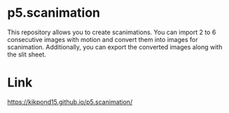 # p5.scanimation
This repository allows you to create scanimations. You can import 2 to 6 consecutive images with motion and convert them into images for scanimation. Additionally, you can export the converted images along with the slit sheet.

# Link
https://kikpond15.github.io/p5.scanimation/

